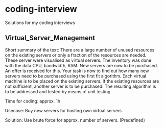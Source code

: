 # coding-interview

Solutions for my coding interviews

## Virtual_Server_Management

Short summary of the text: There are a large number of unused resources on the existing servers or only a fraction of the resources are needed. These server were visualised as virtual servers. The inventory was done with the data CPU, bandwidth, RAM. New servers are now to be purchased. An offer is received for this. Your task is now to find out how many new servers need to be purchased using the first fit algorithm. Each virtual machine is to be placed on the existing servers. If the existing resources are not sufficient, another server is to be purchased. The resulting algorithm is to be addressed and tested by means of unit testing.

Time for coding: approx. 1h

Usecase: Buy new servers for hosting own virtual servers

Solution: Use brute force for approx. number of servers. (Predefined)

